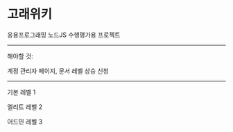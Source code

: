 
# 고래위키

응용프로그래밍 노드JS 수행평가용 프로젝트

- - -

해야할 것:

계정 관리자 페이지, 문서 레벨 상승 신청

- - -

기본 레벨 1

엘리트 레벨 2

어드민 레벨 3
